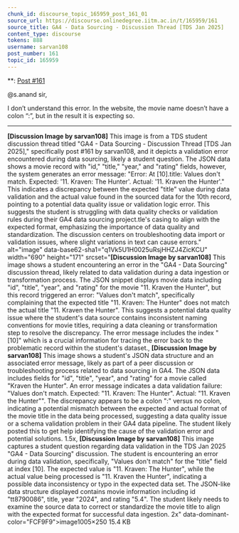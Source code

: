 ```yaml
---
chunk_id: discourse_topic_165959_post_161_01
source_url: https://discourse.onlinedegree.iitm.ac.in/t/165959/161
source_title: GA4 - Data Sourcing - Discussion Thread [TDS Jan 2025]
content_type: discourse
tokens: 888
username: sarvan108
post_number: 161
topic_id: 165959
---
```


**: [Post #161](https://discourse.onlinedegree.iitm.ac.in/t/165959/161)

@s.anand sir,

I don’t understand this error. In the website, the movie name doesn’t have a colon “:”, but in the result it is expecting so.

---

**[Discussion Image by sarvan108]** This image is from a TDS student discussion thread titled "GA4 - Data Sourcing - Discussion Thread [TDS Jan 2025]," specifically post #161 by sarvan108, and it depicts a validation error encountered during data sourcing, likely a student question. The JSON data shows a movie record with "id," "title," "year," and "rating" fields, however, the system generates an error message: "Error: At [10].title: Values don't match. Expected: '11. Kraven: The Hunter'. Actual: '11. Kraven the Hunter'." This indicates a discrepancy between the expected "title" value during data validation and the actual value found in the sourced data for the 10th record, pointing to a potential data quality issue or validation logic error. This suggests the student is struggling with data quality checks or validation rules during their GA4 data sourcing project.tle's casing to align with the expected format, emphasizing the importance of data quality and standardization. The discussion centers on troubleshooting data import or validation issues, where slight variations in text can cause errors." alt="image" data-base62-sha1="q1Vk5U1H0025uRsjHHZJ4ZicKCU" width="690" height="171" srcset="**[Discussion Image by sarvan108]** This image shows a student encountering an error in the "GA4 - Data Sourcing" discussion thread, likely related to data validation during a data ingestion or transformation process. The JSON snippet displays movie data including "id", "title", "year", and "rating" for the movie "11. Kraven the Hunter", but this record triggered an error: "Values don't match", specifically complaining that the expected title "11. Kraven: The Hunter" does not match the actual title "11. Kraven the Hunter". This suggests a potential data quality issue where the student's data source contains inconsistent naming conventions for movie titles, requiring a data cleaning or transformation step to resolve the discrepancy. The error message includes the index "[10]" which is a crucial information for tracing the error back to the problematic record within the student's dataset., **[Discussion Image by sarvan108]** This image shows a student's JSON data structure and an associated error message, likely as part of a peer discussion or troubleshooting process related to data sourcing in GA4. The JSON data includes fields for "id", "title", "year", and "rating" for a movie called "Kraven the Hunter". An error message indicates a data validation failure: "Values don't match. Expected: "11. Kraven: The Hunter". Actual: "11. Kraven the Hunter"". The discrepancy appears to be a colon ":" versus no colon, indicating a potential mismatch between the expected and actual format of the movie title in the data being processed, suggesting a data quality issue or a schema validation problem in their GA4 data pipeline. The student likely posted this to get help identifying the cause of the validation error and potential solutions. 1.5x, **[Discussion Image by sarvan108]** This image captures a student question regarding data validation in the TDS Jan 2025 "GA4 - Data Sourcing" discussion. The student is encountering an error during data validation, specifically, "Values don't match" for the "title" field at index [10]. The expected value is "11. Kraven: The Hunter", while the actual value being processed is "11. Kraven the Hunter", indicating a possible data inconsistency or typo in the expected data set. The JSON-like data structure displayed contains movie information including id "tt8790086", title, year "2024", and rating "5.4". The student likely needs to examine the source data to correct or standardize the movie title to align with the expected format for successful data ingestion. 2x" data-dominant-color="FCF9F9">image1005×250 15.4 KB
